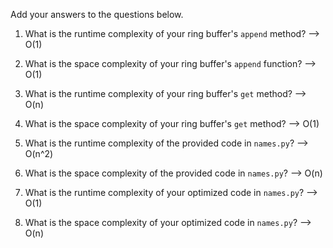 Add your answers to the questions below.

1. What is the runtime complexity of your ring buffer's `append` method?
   --> O(1)

2. What is the space complexity of your ring buffer's `append` function?
   --> O(1)

3. What is the runtime complexity of your ring buffer's `get` method?
   --> O(n)

4. What is the space complexity of your ring buffer's `get` method?
   --> O(1)

5. What is the runtime complexity of the provided code in `names.py`?
   --> O(n^2)

6. What is the space complexity of the provided code in `names.py`?
   --> O(n)

7. What is the runtime complexity of your optimized code in `names.py`?
   --> O(1)

8. What is the space complexity of your optimized code in `names.py`?
   --> O(n)
